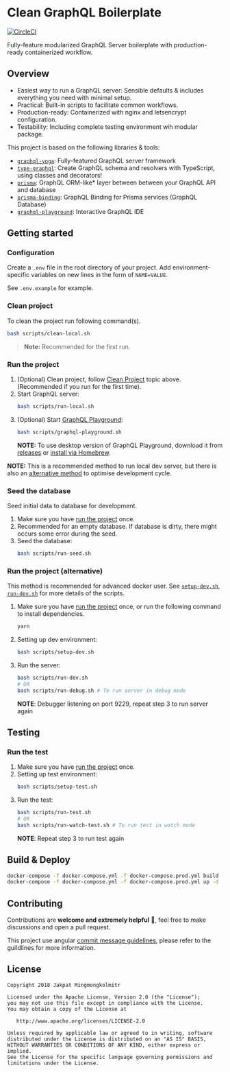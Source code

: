# Clean GraphQL Boilerplate

[![CircleCI](https://circleci.com/gh/WhatTheFar/clean-graphql-boilerplate/tree/master.svg?style=svg)](https://circleci.com/gh/WhatTheFar/clean-graphql-boilerplate/tree/master)

Fully-feature modularized GraphQL Server boilerplate with production-ready containerized workflow.

## Overview

-   Easiest way to run a GraphQL server: Sensible defaults & includes everything you need with minimal setup.
-   Practical: Built-in scripts to facilitate common workflows.
-   Production-ready: Containerized with nginx and letsencrypt configuration.
-   Testability: Including complete testing environment wih modular package.

This project is based on the following libraries & tools:

-   [`graphql-yoga`](https://github.com/prisma/graphql-yoga): Fully-featured GraphQL server framework
-   [`type-graphql`](https://github.com/19majkel94/type-graphql): Create GraphQL schema and resolvers with TypeScript, using classes and decorators!
-   [`prisma`](https://github.com/prisma/prisma): GraphQL ORM-like\* layer between between your GraphQL API and database
-   [`prisma-binding`](https://github.com/prisma/prisma-binding): GraphQL Binding for Prisma services (GraphQL Database)
-   [`graphql-playground`](https://github.com/graphcool/graphql-playground): Interactive GraphQL IDE

## Getting started

### Configuration

Create a `.env` file in the root directory of your project. Add
environment-specific variables on new lines in the form of `NAME=VALUE`.

See `.env.example` for example.

### Clean project

To clean the project run following command(s).

```sh
bash scripts/clean-local.sh
```

> **Note:** Recommended for the first run.

### Run the project

1. (Optional) Clean project, follow [Clean Project](#clean-project) topic above. (Recommended if you run for the first time).
2. Start GraphQL server:
    ```sh
    bash scripts/run-local.sh
    ```
3. (Optional) Start [GraphQL Playground](https://github.com/prisma/graphql-playground):
    ```sh
    bash scripts/graphql-playground.sh
    ```
    **NOTE:** To use desktop version of GraphQL Playground, download it from [releases](https://github.com/prisma/graphql-playground/releases) or [install via Homebrew](https://github.com/prisma/graphql-playground#installation).

**NOTE:** This is a recommended method to run local dev server, but there is also an [alternative method](<#run-the-project-(alternative)>) to optimise development cycle.

### Seed the database

Seed initial data to database for development.

1. Make sure you have [run the project](#run-the-project) once.
2. Recommended for an empty database. If database is dirty, there might occurs some error during the seed.
3. Seed the database:
    ```sh
    bash scripts/run-seed.sh
    ```

### Run the project (alternative)

This method is recommended for advanced docker user. See [`setup-dev.sh`](scripts/setup-dev.sh), [`run-dev.sh`](scripts/run-dev.sh) for more details of the scripts.

1. Make sure you have [run the project](#run-the-project) once, or run the following command to install dependencies.
    ```sh
    yarn
    ```
2. Setting up dev environment:
    ```sh
    bash scripts/setup-dev.sh
    ```
3. Run the server:
    ```sh
    bash scripts/run-dev.sh
    # OR
    bash scripts/run-debug.sh # To run server in debug mode
    ```
    **NOTE**: Debugger listening on port 9229, repeat step 3 to run server again

## Testing

### Run the test

1. Make sure you have [run the project](#run-the-project) once.
2. Setting up test environment:
    ```sh
    bash scripts/setup-test.sh
    ```
3. Run the test:
    ```sh
    bash scripts/run-test.sh
    # OR
    bash scripts/run-watch-test.sh # To run test in watch mode
    ```
    **NOTE**: Repeat step 3 to run test again

## Build & Deploy

```sh
docker-compose -f docker-compose.yml -f docker-compose.prod.yml build --force-rm
docker-compose -f docker-compose.yml -f docker-compose.prod.yml up -d
```

## Contributing

Contributions are **welcome and extremely helpful** 🙌, feel free to make discussions and open a pull request.

This project use angular [commit message guidelines](https://github.com/angular/angular/blob/master/CONTRIBUTING.md#-commit-message-guidelines), please refer to the guildlines for more information.

## License

    Copyright 2018 Jakpat Mingmongkolmitr

    Licensed under the Apache License, Version 2.0 (the "License");
    you may not use this file except in compliance with the License.
    You may obtain a copy of the License at

       http://www.apache.org/licenses/LICENSE-2.0

    Unless required by applicable law or agreed to in writing, software
    distributed under the License is distributed on an "AS IS" BASIS,
    WITHOUT WARRANTIES OR CONDITIONS OF ANY KIND, either express or implied.
    See the License for the specific language governing permissions and
    limitations under the License.
